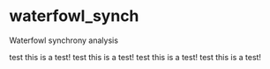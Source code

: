 # waterfowl_synch
Waterfowl synchrony analysis 


test this is a test!
test this is a test!
test this is a test!
test this is a test!